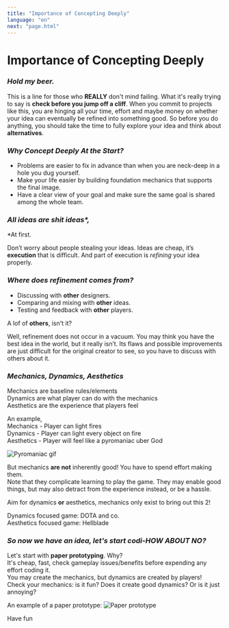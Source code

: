 ```yaml
---
title: "Importance of Concepting Deeply"
language: "en"
next: "page.html"
---
```

# Importance of Concepting Deeply

### _Hold my beer._
This is a line for those who **REALLY** don't mind failing.
What it's really trying to say is **check before you jump off a cliff**. When you commit to projects like this, you are hinging all your time, effort and maybe money on whether your idea can eventually be refined into something good. So before you do anything, you should take the time to fully explore your idea and think about **alternatives**.

### _Why Concept Deeply At the Start?_
- Problems are easier to fix in advance than when you are neck-deep in a hole you dug yourself.
- Make your life easier by building foundation mechanics that supports the final image.
- Have a clear view of your goal and make sure the same goal is shared among the whole team.

### _All ideas are shit ideas*,_
*At first.

Don’t worry about people stealing your ideas. Ideas are cheap, it’s **execution** that is difficult. And part of execution is *refining* your idea properly.

### _Where does refinement comes from?_
- Discussing with **other** designers.
- Comparing and mixing with **other** ideas.
- Testing and feedback with **other** players.

A lof of **others**, isn't it?

Well, refinement does not occur in a vacuum. You may think you have the best idea in the world, but it really isn’t. Its flaws and possible improvements are just difficult for the original creator to see, so you have to discuss with others about it.

### _Mechanics, Dynamics, Aesthetics_
Mechanics are baseline rules/elements  
Dynamics are what player can do with the mechanics  
Aesthetics are the experience that players feel

An example,  
Mechanics - Player can light fires  
Dynamics - Player can light every object on fire  
Aesthetics - Player will feel like a pyromaniac uber God

![Pyromaniac gif](https://i.gifer.com/80uG.gif "Pyromaniac")

But mechanics **are not** inherently good! You have to spend effort making them.  
Note that they complicate learning to play the game. They may enable good things, but may also detract from the experience instead, or be a hassle.

Aim for dynamics **or** aesthetics, mechanics only exist to bring out this 2!

Dynamics focused game: DOTA and co.  
Aesthetics focused game: Hellblade

### _So now we have an idea, let's start codi-HOW ABOUT NO?_
Let's start with **paper prototyping**.
Why?  
It's cheap, fast, check gameplay issues/benefits before expending any effort coding it.  
You may create the mechanics, but dynamics are created by players!  
Check your mechanics: is it fun?  Does it create good dynamics? Or is it just annoying?

An example of a paper prototype:
![Paper prototype](https://media.indiedb.com/cache/images/games/1/15/14163/thumb_620x2000/prototype.jpg "Paper prototype example")

Have fun


